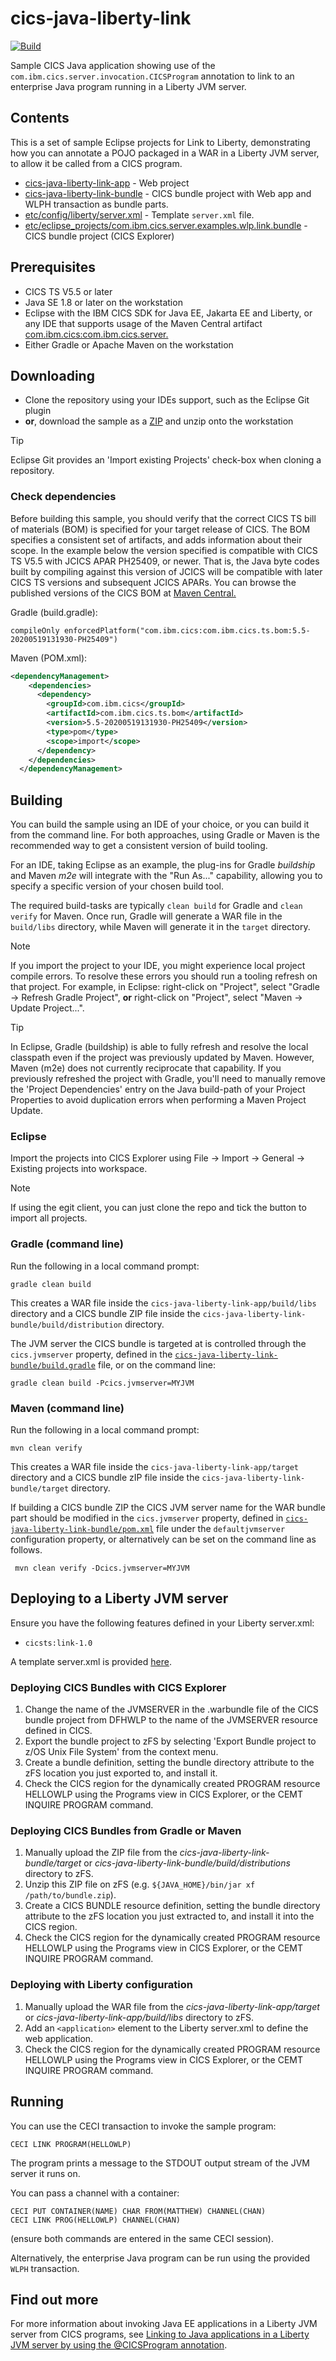 # cics-java-liberty-link
[![Build](https://github.com/cicsdev/cics-java-liberty-link/actions/workflows/java.yaml/badge.svg)](https://github.com/cicsdev/cics-java-liberty-link/actions/workflows/java.yaml)

Sample CICS Java application showing use of the `com.ibm.cics.server.invocation.CICSProgram` annotation to link to an enterprise Java program running in a Liberty JVM server.

## Contents
This is a set of sample Eclipse projects for Link to Liberty, demonstrating how you can annotate a POJO packaged in a WAR in a Liberty JVM server, to allow it be called from a CICS program.

- [cics-java-liberty-link-app](./cics-java-liberty-link-app) - Web project
- [cics-java-liberty-link-bundle](./cics-java-liberty-link-bundle) - CICS bundle project with Web app and WLPH transaction as bundle parts. 
- [etc/config/liberty/server.xml](./etc/config/liberty/server.xml) - Template `server.xml` file.
- [etc/eclipse_projects/com.ibm.cics.server.examples.wlp.link.bundle](./etc/eclipse_projects/com.ibm.cics.server.examples.wlp.link.bundle) - CICS bundle project (CICS Explorer)

## Prerequisites
* CICS TS V5.5 or later
* Java SE 1.8 or later on the workstation
* Eclipse with the IBM CICS SDK for Java EE, Jakarta EE and Liberty, or any IDE that supports usage of the Maven Central artifact [com.ibm.cics:com.ibm.cics.server.](https://search.maven.org/artifact/com.ibm.cics/com.ibm.cics.server)
* Either Gradle or Apache Maven on the workstation

## Downloading

- Clone the repository using your IDEs support, such as the Eclipse Git plugin
- **or**, download the sample as a [ZIP](https://github.com/cicsdev/cics-java-liberty-link/archive/main.zip) and unzip onto the workstation

> [!TIP]
> Eclipse Git provides an 'Import existing Projects' check-box when cloning a repository.

### Check dependencies
 
Before building this sample, you should verify that the correct CICS TS bill of materials (BOM) is specified for your target release of CICS. The BOM specifies a consistent set of artifacts, and adds information about their scope. In the example below the version specified is compatible with CICS TS V5.5 with JCICS APAR PH25409, or newer. That is, the Java byte codes built by compiling against this version of JCICS will be compatible with later CICS TS versions and subsequent JCICS APARs. 
You can browse the published versions of the CICS BOM at [Maven Central.](https://mvnrepository.com/artifact/com.ibm.cics/com.ibm.cics.ts.bom)
 
Gradle (build.gradle): 

`compileOnly enforcedPlatform("com.ibm.cics:com.ibm.cics.ts.bom:5.5-20200519131930-PH25409")`

Maven (POM.xml):

``` xml	
<dependencyManagement>
    <dependencies>
      <dependency>
        <groupId>com.ibm.cics</groupId>
        <artifactId>com.ibm.cics.ts.bom</artifactId>
        <version>5.5-20200519131930-PH25409</version>
        <type>pom</type>
        <scope>import</scope>
      </dependency>
    </dependencies>
  </dependencyManagement>
  ```

## Building 

You can build the sample using an IDE of your choice, or you can build it from the command line. For both approaches, using Gradle or Maven is the recommended way to get a consistent version of build tooling. 
  
For an IDE, taking Eclipse as an example, the plug-ins for Gradle *buildship* and Maven *m2e* will integrate with the "Run As..." capability, allowing you to specify a specific version of your chosen build tool.

The required build-tasks are typically `clean build` for Gradle and `clean verify` for Maven. Once run, Gradle will generate a WAR file in the `build/libs` directory, while Maven will generate it in the `target` directory.

> [!NOTE]
> If you import the project to your IDE, you might experience local project compile errors. To resolve these errors you should run a tooling refresh on that project. For example, in Eclipse: right-click on "Project", select "Gradle -> Refresh Gradle Project", **or** right-click on "Project", select "Maven -> Update Project...".

> [!TIP]
> In Eclipse, Gradle (buildship) is able to fully refresh and resolve the local classpath even if the project was previously updated by Maven. However, Maven (m2e) does not currently reciprocate that capability. If you previously refreshed the project with Gradle, you'll need to manually remove the 'Project Dependencies' entry on the Java build-path of your Project Properties to avoid duplication errors when performing a Maven Project Update.

### Eclipse

Import the projects into CICS Explorer using File &rarr; Import &rarr; General &rarr; Existing projects into workspace.
> [!NOTE]
> If using the egit client, you can just clone the repo and tick the button to import all projects.

### Gradle (command line)

Run the following in a local command prompt:

```shell
gradle clean build
```

This creates a WAR file inside the `cics-java-liberty-link-app/build/libs` directory and a CICS bundle ZIP file inside the `cics-java-liberty-link-bundle/build/distribution` directory.

The JVM server the CICS bundle is targeted at is controlled through the `cics.jvmserver` property, defined in the [`cics-java-liberty-link-bundle/build.gradle`](cics-java-liberty-link-bundle/build.gradle) file, or on the command line:

```shell
gradle clean build -Pcics.jvmserver=MYJVM
```

### Maven (command line)


Run the following in a local command prompt:

```shell
mvn clean verify
```

This creates a WAR file inside the `cics-java-liberty-link-app/target` directory and a CICS bundle zIP file inside the `cics-java-liberty-link-bundle/target` directory.

If building a CICS bundle ZIP the CICS JVM server name for the WAR bundle part should be modified in the 
 `cics.jvmserver` property, defined in [`cics-java-liberty-link-bundle/pom.xml`](cics-java-liberty-link-bundle/pom.xml) file under the `defaultjvmserver` configuration property, or alternatively can be set on the command line as follows.

```shell
 mvn clean verify -Dcics.jvmserver=MYJVM
 ```

## Deploying to a Liberty JVM server

Ensure you have the following features defined in your Liberty server.xml:
* `cicsts:link-1.0`

A template server.xml is provided [here](./etc/config/liberty/server.xml).

### Deploying CICS Bundles with CICS Explorer
1. Change the name of the JVMSERVER in the .warbundle file of the CICS bundle project from DFHWLP to the name of the JVMSERVER resource defined in CICS. 
2. Export the bundle project to zFS by selecting 'Export Bundle project to z/OS Unix File System' from the context menu.
3. Create a bundle definition, setting the bundle directory attribute to the zFS location you just exported to, and install it. 
4. Check the CICS region for the dynamically created PROGRAM resource HELLOWLP using the Programs view in CICS Explorer, or the CEMT INQUIRE PROGRAM command.

### Deploying CICS Bundles from Gradle or Maven
1. Manually upload the ZIP file from the _cics-java-liberty-link-bundle/target_ or _cics-java-liberty-link-bundle/build/distributions_ directory to zFS.
2. Unzip this ZIP file on zFS (e.g. `${JAVA_HOME}/bin/jar xf /path/to/bundle.zip`).
3. Create a CICS BUNDLE resource definition, setting the bundle directory attribute to the zFS location you just extracted to, and install it into the CICS region. 
4. Check the CICS region for the dynamically created PROGRAM resource HELLOWLP using the Programs view in CICS Explorer, or the CEMT INQUIRE PROGRAM command.

### Deploying with Liberty configuration 
1. Manually upload the WAR file from the _cics-java-liberty-link-app/target_ or _cics-java-liberty-link-app/build/libs_ directory to zFS.
2. Add an `<application>` element to the Liberty server.xml to define the web application.
3. Check the CICS region for the dynamically created PROGRAM resource HELLOWLP using the Programs view in CICS Explorer, or the CEMT INQUIRE PROGRAM command.


## Running

You can use the CECI transaction to invoke the sample program:

```text
CECI LINK PROGRAM(HELLOWLP)
```

The program prints a message to the STDOUT output stream of the JVM server it runs on.

You can pass a channel with a container:

```text
CECI PUT CONTAINER(NAME) CHAR FROM(MATTHEW) CHANNEL(CHAN)
CECI LINK PROG(HELLOWLP) CHANNEL(CHAN)
```

(ensure both commands are entered in the same CECI session).

Alternatively, the enterprise Java program can be run using the provided `WLPH` transaction.

## Find out more
For more information about invoking Java EE applications in a Liberty JVM server from CICS programs, see [Linking to Java applications in a Liberty JVM server by using the @CICSProgram annotation](https://www.ibm.com/docs/en/cics-ts/latest?topic=djariljs-linking-java-applications-in-liberty-jvm-server-by-using-cicsprogram-annotation).
